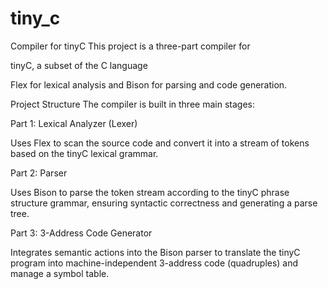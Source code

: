 # tiny_c
Compiler for tinyC
This project is a three-part compiler for 

tinyC, a subset of the C language



Flex for lexical analysis and Bison for parsing and code generation.

Project Structure
The compiler is built in three main stages:

Part 1: Lexical Analyzer (Lexer)

Uses Flex to scan the source code and convert it into a stream of tokens based on the tinyC lexical grammar.


Part 2: Parser

Uses Bison to parse the token stream according to the tinyC phrase structure grammar, ensuring syntactic correctness and generating a parse tree.



Part 3: 3-Address Code Generator

Integrates semantic actions into the Bison parser to translate the tinyC program into machine-independent 3-address code (quadruples) and manage a symbol table.
